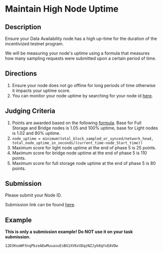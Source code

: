 # Maintain High Node Uptime

## Description

Ensure your Data Availability node has a high up-time for the duration of
the incentivized testnet program.

We will be measuring your node's uptime using a formula that measures
how many sampling requests were submitted upon a certain period of time.

## Directions

1. Ensure your node does not go offline for long periods of time
  otherwise it impacts your uptime score.
2. You can monitor your node uptime by searching for your node id [here](https://tiascan.com).

## Judging Criteria

1. Points are awarded based on the following [formula](https://www.wolframalpha.com/input?i=y%3D1.05%5Ex%2F1.05%5E100+from+0+to+100).
  Base for Full Storage and Bridge nodes is 1.05 and 100% uptime, base
  for Light nodes is 1.02 and 80% uptime.
2. `node_uptime = minimum(total_block_sampled_or_synced/network_head, total_node_uptime_in_seconds/(current_time-node_Start_time))`
3. Maximum score for light node uptime at the end of phase 5 is 25 points.
4. Maximum score for bridge node uptime at the end of phase 5 is 110 points.
5. Maximum score for full storage node uptime at the end of phase 5 is 80 points.

## Submission

Please submit your Node ID.

Submission link can be found [here](https://celestia.knack.com/theblockspacerace#testnet-portal).

## Example

**This is only a submission example! Do NOT use it on your task submission.**

 `12D3KooWFXnqPbzeAEwMuuaxuEsBG1XV6xVDqzNZJyk8qYxEAVDw`
